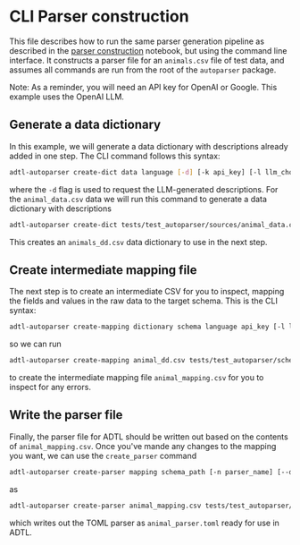 # CLI Parser construction

This file describes how to run the same parser generation pipeline as described in the
[parser construction](example) notebook, but using the command line interface. It
constructs a parser file for an `animals.csv` file of test data, and assumes all commands
are run from the root of the `autoparser` package.

Note: As a reminder, you will need an API key for OpenAI or Google. This example uses the OpenAI LLM.

## Generate a data dictionary
In this example, we will generate a data dictionary with descriptions already added in one step. The CLI command follows this syntax:


```bash
adtl-autoparser create-dict data language [-d] [-k api_key] [-l llm_choice] [-c config_file] [-o output_name]
```
where the `-d` flag is used to request the LLM-generated descriptions. For the
`animal_data.csv` data we will run this command to generate a data dictionary
with descriptions

```bash
adtl-autoparser create-dict tests/test_autoparser/sources/animal_data.csv "fr" -d -k $OPENAI_API_KEY -c tests/test_autoparser/test_config.toml -o "animal_dd"
```
This creates an `animals_dd.csv` data dictionary to use in the next step.

## Create intermediate mapping file
The next step is to create an intermediate CSV for you to inspect, mapping the fields and values in the raw data to the target schema. This is the CLI syntax:

```bash
adtl-autoparser create-mapping dictionary schema language api_key [-l llm_choice] [-c config_file] [-o output_name]
```
so we can run
```bash
adtl-autoparser create-mapping animal_dd.csv tests/test_autoparser/schemas/animals.schema.json "fr" $OPENAI_API_KEY -c tests/test_autoparser/test_config.toml -o animal_mapping
```
to create the intermediate mapping file `animal_mapping.csv` for you to inspect for any errors.

## Write the parser file
Finally, the parser file for ADTL should be written out based on the contents of `animal_mapping.csv`. Once you've mande any changes to the mapping you want, we can use the `create_parser` command

```bash
adtl-autoparser create-parser mapping schema_path [-n parser_name] [--description parser_description] [-c config_file]
```
as
```bash
adtl-autoparser create-parser animal_mapping.csv tests/test_autoparser/schemas -n animal_parser -c tests/test_autoparser/test_config.toml
```
which writes out the TOML parser as `animal_parser.toml` ready for use in ADTL.
